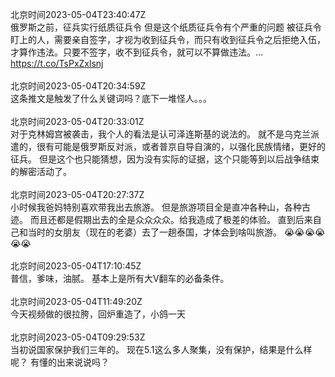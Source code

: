 北京时间2023-05-04T23:40:47Z<br>俄罗斯之前，征兵实行纸质征兵令
但是这个纸质征兵令有个严重的问题
被征兵令盯上的人，需要亲自签字，才视为收到征兵令，而只有收到征兵令之后拒绝入伍，才算作违法。只要不签字，收不到征兵令，就可以不算做违法。… https://t.co/TsPxZxlsnj<br><br>北京时间2023-05-04T20:34:59Z<br>这条推文是触发了什么关键词吗？底下一堆怪人。。。<br><br>北京时间2023-05-04T20:33:01Z<br>对于克林姆宫被袭击，我个人的看法是认可泽连斯基的说法的。
就不是乌克兰派遣的，很有可能是俄罗斯反对派，或者普京自导自演的，以强化民族情绪，更好的征兵。
但是这个也只能猜想，因为没有实际的证据，这个只能等到以后战争结束的解密活动了。<br><br>北京时间2023-05-04T20:27:37Z<br>小时候我爸妈特别喜欢带我出去旅游。
但是旅游项目全是直冲各种山，各种古迹。
而且还都是假期出去的全是众众众众。给我造成了极差的体验。
直到后来自己和当时的女朋友（现在的老婆）去了一趟泰国，才体会到啥叫旅游。
😭😭😭😭😭😭<br><br>北京时间2023-05-04T17:10:45Z<br>普信，爹味，油腻。
基本上是所有大V翻车的必备条件。<br><br>北京时间2023-05-04T11:49:20Z<br>今天视频做的很拉胯，回炉重造了，小鸽一天<br><br>北京时间2023-05-04T09:29:53Z<br>当初说国家保护我们三年的。
现在5.1这么多人聚集，没有保护，结果是什么样呢？
有懂的出来说说吗？<br><br>